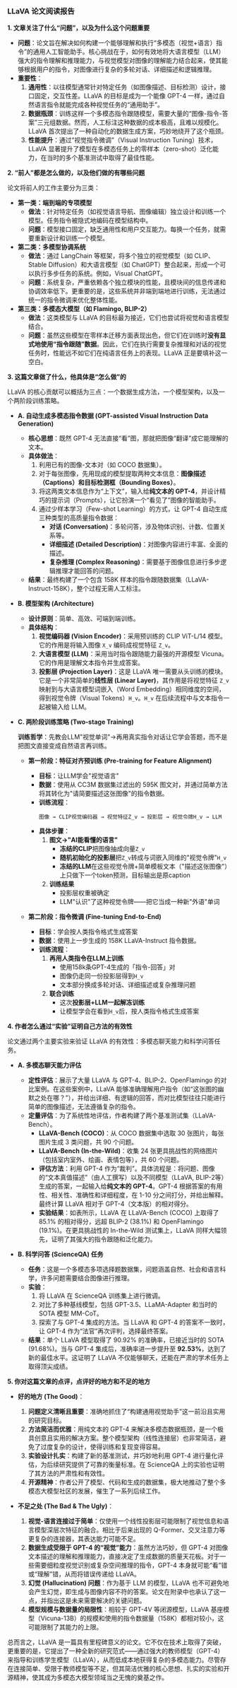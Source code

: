 ### **LLaVA 论文阅读报告**

**1. 文章关注了什么“问题”，以及为什么这个问题重要**

*   **问题**：论文旨在解决如何构建一个能够理解和执行“多模态（视觉+语言）指令”的通用人工智能助手。核心挑战在于，如何有效地将大语言模型（LLM）强大的指令理解和推理能力，与视觉模型对图像的理解能力结合起来，使其能够根据用户的指令，对图像进行复杂的多轮对话、详细描述和逻辑推理。
*   **重要性**：
    1.  **通用性**：以往模型通常针对特定任务（如图像描述、目标检测）设计，接口固定，交互性差。LLaVA 的目标是成为一个能像 GPT-4 一样，通过自然语言指令就能完成各种视觉任务的“通用助手”。
    2.  **数据瓶颈**：训练这样一个多模态指令跟随模型，需要大量的“图像-指令-答案”三元组数据。然而，人工标注这种数据的成本极高，且难以规模化。LLaVA 首次提出了一种自动化的数据生成方案，巧妙地绕开了这个瓶颈。
    3.  **性能提升**：通过“视觉指令微调”（Visual Instruction Tuning）技术，LLaVA 显著提升了模型在多模态任务上的零样本（zero-shot）泛化能力，在当时的多个基准测试中取得了最佳性能。

**2. “前人”都是怎么做的，以及他们做的有哪些问题**

论文将前人的工作主要分为三类：

*   **第一类：端到端的专项模型**
    *   **做法**：针对特定任务（如视觉语言导航、图像编辑）独立设计和训练一个模型。任务指令被隐式地编码在模型结构中。
    *   **问题**：模型接口固定，缺乏通用性和用户交互能力。每换一个任务，就需要重新设计和训练一个模型。
*   **第二类：多模型协调系统**
    *   **做法**：通过 LangChain 等框架，将多个独立的视觉模型（如 CLIP、Stable Diffusion）和大语言模型（如 ChatGPT）整合起来，形成一个可以执行多步任务的系统。例如，Visual ChatGPT。
    *   **问题**：系统复杂，严重依赖各个独立模块的性能，且模块间的信息传递和协调效率低下。更重要的是，这些系统并非端到端地进行训练，无法通过统一的指令微调来优化整体性能。
*   **第三类：多模态大模型（如 Flamingo, BLIP-2）**
    *   **做法**：这类模型与 LLaVA 的目标最为接近，它们也尝试将视觉和语言模型结合。
    *   **问题**：虽然这些模型在零样本迁移方面表现出色，但它们在训练时**没有显式地使用“指令跟随”数据**。因此，它们在执行需要复杂推理和对话的视觉任务时，性能远不如它们在纯语言任务上的表现。LLaVA 正是要填补这一空白。

**3. 这篇文章做了什么，他具体是“怎么做”的**

LLaVA 的核心贡献可以概括为三点：一个数据生成方法，一个模型架构，以及一个两阶段训练策略。

*   **A. 自动生成多模态指令数据 (GPT-assisted Visual Instruction Data Generation)**
    *   **核心思想**：既然 GPT-4 无法直接“看”图，那就把图像“翻译”成它能理解的文本。
    *   **具体做法**：
        1.  利用已有的图像-文本对（如 COCO 数据集）。
        2.  对于每张图像，先用现成的模型提取两种文本信息：**图像描述（Captions）**和**目标检测框（Bounding Boxes）**。
        3.  将这两类文本信息作为“上下文”，输入给**纯文本的 GPT-4**，并设计精巧的提示词（Prompts），让它扮演一个“看见了”图像的智能助手。
        4.  通过少样本学习（Few-shot Learning）的方式，让 GPT-4 自动生成三种类型的高质量指令数据：
            *   **对话 (Conversation)**：多轮问答，涉及物体识别、计数、位置关系等。
            *   **详细描述 (Detailed Description)**：对图像内容进行丰富、全面的描述。
            *   **复杂推理 (Complex Reasoning)**：需要基于图像信息进行多步逻辑推理才能回答的问题。
    *   **结果**：最终构建了一个包含 158K 样本的指令跟随数据集（LLaVA-Instruct-158K），整个过程无需人工标注。

*   **B. 模型架构 (Architecture)**
    *   **设计原则**：简单、高效、可端到端训练。
    *   **具体结构**：
        1.  **视觉编码器 (Vision Encoder)**：采用预训练的 CLIP ViT-L/14 模型。它的作用是将输入图像 `X_v` 编码成视觉特征 `Z_v`。
        2.  **大语言模型 (LLM)**：采用当时指令跟随能力最强的开源模型 Vicuna。它的作用是理解文本指令并生成答案。
        3.  **投影层 (Projection Layer)**：这是 LLaVA 唯一需要从头训练的模块。它是一个非常简单的**线性层 (Linear Layer)**，其作用是将视觉特征 `Z_v` 映射到与大语言模型词嵌入（Word Embedding）相同维度的空间，得到视觉令牌（Visual Tokens）`H_v`。`H_v` 在后续流程中与文本指令一起被输入给 LLM。

*   **C. 两阶段训练策略 (Two-stage Training)**
    
    **训练哲学**：先教会LLM"视觉单词"→再用真实指令对话让它学会答题，而不是把图文直接变成自然语言再训练。
    
    *   **第一阶段：特征对齐预训练 (Pre-training for Feature Alignment)**
        *   **目标**：让LLM学会"视觉语言"
        *   **数据**：使用从 CC3M 数据集过滤出的 595K 图文对，并通过简单方法将其转化为"请简要描述这张图像"的指令数据。
        *   **训练流程**：
            ```
            图像 → CLIP视觉编码器 → 视觉特征Z_v → 投影层 → 视觉令牌H_v → LLM
            ```
        *   **具体步骤**：
            1. **图文→"AI能看懂的语言"**
               - **冻结的CLIP**把图像抽成向量`Z_v`
               - **随机初始化的投影层**把`Z_v`转成与词嵌入同维的"视觉令牌"`H_v`
               - **冻结的LLM**在这些视觉令牌+简单模板文本（"描述这张图像"）上只做下一个token预测，目标输出是原caption
            2. **训练结果**
               - 投影层权重被确定
               - LLM"认识"了这种视觉令牌——把它当成一种新"外语"单词
    
    *   **第二阶段：指令微调 (Fine-tuning End-to-End)**
        *   **目标**：学会按人类指令格式生成答案
        *   **数据**：使用上一步生成的 158K LLaVA-Instruct 指令数据。
        *   **训练流程**：
            1. **再用人类指令在LLM上训练**
               - 使用158k条GPT-4生成的「指令-回答」对
               - 图像仍走同一份投影层得到`H_v`
               - 文本部分换成多轮对话、详细描述或复杂推理问题
            2. **联合训练**
               - 这次**投影层+LLM一起解冻训练**
               - 让模型学会在看到`H_v`后，按人类指令格式生成答案


**4. 作者怎么通过“实验”证明自己方法的有效性**

论文通过两个主要实验来验证 LLaVA 的有效性：多模态聊天能力和科学问答任务。

*   **A. 多模态聊天能力评估**
    *   **定性评估**：展示了大量 LLaVA 与 GPT-4、BLIP-2、OpenFlamingo 的对比案例。在这些案例中，LLaVA 能够准确理解用户指令（如“这张图的幽默之处在哪？”），并给出详细、有逻辑的回答，而对比模型往往只能进行简单的图像描述，无法遵循复杂的指令。
    *   **定量评估**：为了系统性地评估，作者构建了两个基准测试集（LLaVA-Bench）。
        *   **LLaVA-Bench (COCO)**：从 COCO 数据集中选取 30 张图片，每张图片生成 3 类问题，共 90 个问题。
        *   **LLaVA-Bench (In-the-Wild)**：收集 24 张更具挑战性的网络图片（包括室内室外、绘画、表情包等），共 60 个问题。
        *   **评估方法**：利用 GPT-4 作为“裁判”。具体流程是：将问题、图像的“文本真值描述”（由人工撰写）以及不同模型（LLaVA, BLIP-2等）生成的答案，一起输入给**纯文本的 GPT-4**。GPT-4 根据答案的有用性、相关性、准确性和详细程度，在 1-10 分之间打分，并给出解释。最终计算 LLaVA 相对于 GPT-4（文本版）的相对得分。
        *   **实验结果**：如表所示，LLaVA 在 LLaVA-Bench (COCO) 上取得了 85.1% 的相对得分，远超 BLIP-2 (38.1%) 和 OpenFlamingo (19.1%)。在更具挑战性的 In-the-Wild 测试集上，LLaVA 同样大幅领先，证明了其强大的指令跟随和泛化能力。

*   **B. 科学问答 (ScienceQA) 任务**
    *   **任务**：这是一个多模态多项选择题数据集，问题涵盖自然、社会和语言科学，许多问题需要结合图像进行推理。
    *   **实验**：
        1.  将 LLaVA 在 ScienceQA 训练集上进行微调。
        2.  对比了多种基线模型，包括 GPT-3.5、LLaMA-Adapter 和当时的 SOTA 模型 MM-CoT。
        3.  探索了与 GPT-4 集成的方法。当 LLaVA 和 GPT-4 的答案不一致时，让 GPT-4 作为“法官”再次评判，选择最终答案。
    *   **结果**：单个 LLaVA 模型取得了 90.92% 的准确率，已接近当时的 SOTA (91.68%)。当与 GPT-4 集成后，准确率进一步提升至 **92.53%**，达到了新的最佳水平。这证明了 LLaVA 不仅能够聊天，还能在严肃的学术任务上取得顶尖成绩。

**5. 你对这篇文章的点评，点评好的地方和不足的地方**

*   **好的地方 (The Good)**：
    1.  **问题定义清晰且重要**：准确地抓住了“构建通用视觉助手”这一前沿且实用的研究目标。
    2.  **方法简洁而优雅**：用纯文本的 GPT-4 来解决多模态数据瓶颈，是一个极具创意且实用的解决方案。整个模型架构（线性连接层）也非常简洁，避免了过度复杂的设计，使得训练和复现变得容易。
    3.  **实验设计扎实**：构建了新的基准测试，并巧妙地利用 GPT-4 进行量化评估，为后续研究提供了可靠的衡量标准。在 ScienceQA 上的实验也证明了其方法的严肃性和有效性。
    4.  **开源精神**：作者公开了模型、代码和生成的数据集，极大地推动了整个多模态大模型社区的发展，催生了一系列后续工作。

*   **不足之处 (The Bad & The Ugly)**：
    1.  **视觉-语言连接过于简单**：仅使用一个线性投影层可能限制了视觉信息和语言模型深层次特征的融合。相比于后来出现的 Q-Former、交叉注意力等更复杂的连接器，其表达能力可能不足。
    2.  **数据生成受限于 GPT-4 的“视觉”能力**：虽然方法巧妙，但 GPT-4 对图像文本描述的理解和推理能力，直接决定了生成数据的质量天花板。对于一些需要细粒度视觉识别或复杂空间推理的指令，GPT-4 本身就可能“看”错或“理解”错，从而将错误传递给 LLaVA。
    3.  **幻觉 (Hallucination) 问题**：作为基于 LLM 的模型，LLaVA 也不可避免地会产生幻觉，即生成与图像内容不符的答案。论文在附录中也承认了这一点，并指出这是未来需要解决的关键问题。
    4.  **模型规模与数据量的局限性**：相较于 GPT-4V 等闭源模型，LLaVA 基座模型（Vicuna-13B）的规模和使用的指令数据量（158K）都相对较小，这可能限制了其能力的上限。

总而言之，LLaVA 是一篇具有里程碑意义的论文。它不仅在技术上取得了突破，更重要的是，它提出了一种全新的研究范式——通过强大的教师模型（GPT-4）来指导和训练学生模型（LLaVA），从而低成本地获得复杂的多模态能力。尽管存在连接简单、受限于教师模型等不足，但其简洁优雅的核心思想、扎实的实验和开源精神，使其成为多模态大模型领域当之无愧的奠基之作。
